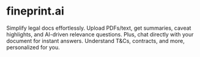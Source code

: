 # fineprint.ai
Simplify legal docs effortlessly. Upload PDFs/text, get summaries, caveat highlights, and AI-driven relevance questions. Plus, chat directly with your document for instant answers. Understand T&amp;Cs, contracts, and more, personalized for you.
